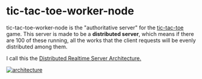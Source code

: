 # tic-tac-toe-worker-node

tic-tac-toe-worker-node is the "authoritative server" for the [tic-tac-toe][1]
game. This server is made to be a **distributed server**, which means if there
are 100 of these running, all the works that the client requests will be evenly
distributed among them.

I call this the [Distributed Realtime Server Architecture.][2]

[![architecture][3]][1]

[1]: https://github.com/intagaming/tic-tac-toe

[2]: https://www.hxann.com/blog/posts/distributed-realtime-server

[3]: https://res.cloudinary.com/an7/image/upload/v1657248180/blog/distributed-realtime-architecture-extended_f3olml.png
